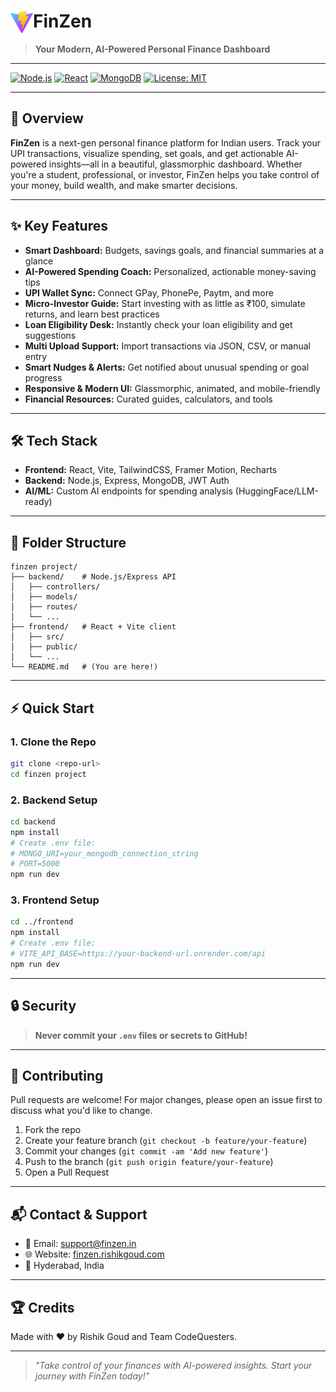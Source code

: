 # <img src="frontend/public/vite.svg" width="36" align="left" /> FinZen

> **Your Modern, AI-Powered Personal Finance Dashboard**

---

[![Node.js](https://img.shields.io/badge/Node.js-18%2B-green?logo=node.js)](https://nodejs.org/) [![React](https://img.shields.io/badge/React-18%2B-61dafb?logo=react)](https://react.dev/) [![MongoDB](https://img.shields.io/badge/MongoDB-6%2B-47A248?logo=mongodb)](https://mongodb.com/) [![License: MIT](https://img.shields.io/badge/License-MIT-yellow.svg)](LICENSE)

---

## 🚀 Overview

**FinZen** is a next-gen personal finance platform for Indian users. Track your UPI transactions, visualize spending, set goals, and get actionable AI-powered insights—all in a beautiful, glassmorphic dashboard. Whether you're a student, professional, or investor, FinZen helps you take control of your money, build wealth, and make smarter decisions.

---

## ✨ Key Features

- **Smart Dashboard:** Budgets, savings goals, and financial summaries at a glance
- **AI-Powered Spending Coach:** Personalized, actionable money-saving tips
- **UPI Wallet Sync:** Connect GPay, PhonePe, Paytm, and more
- **Micro-Investor Guide:** Start investing with as little as ₹100, simulate returns, and learn best practices
- **Loan Eligibility Desk:** Instantly check your loan eligibility and get suggestions
- **Multi Upload Support:** Import transactions via JSON, CSV, or manual entry
- **Smart Nudges & Alerts:** Get notified about unusual spending or goal progress
- **Responsive & Modern UI:** Glassmorphic, animated, and mobile-friendly
- **Financial Resources:** Curated guides, calculators, and tools

---

## 🛠️ Tech Stack

- **Frontend:** React, Vite, TailwindCSS, Framer Motion, Recharts
- **Backend:** Node.js, Express, MongoDB, JWT Auth
- **AI/ML:** Custom AI endpoints for spending analysis (HuggingFace/LLM-ready)

---

## 📁 Folder Structure

```
finzen project/
├── backend/    # Node.js/Express API
│   ├── controllers/
│   ├── models/
│   ├── routes/
│   └── ...
├── frontend/   # React + Vite client
│   ├── src/
│   ├── public/
│   └── ...
└── README.md   # (You are here!)
```

---

## ⚡ Quick Start

### 1. Clone the Repo
```bash
git clone <repo-url>
cd finzen project
```

### 2. Backend Setup
```bash
cd backend
npm install
# Create .env file:
# MONGO_URI=your_mongodb_connection_string
# PORT=5000
npm run dev
```

### 3. Frontend Setup
```bash
cd ../frontend
npm install
# Create .env file:
# VITE_API_BASE=https://your-backend-url.onrender.com/api
npm run dev
```

---

## 🔒 Security

> **Never commit your `.env` files or secrets to GitHub!**

---

## 🤝 Contributing

Pull requests are welcome! For major changes, please open an issue first to discuss what you'd like to change.

1. Fork the repo
2. Create your feature branch (`git checkout -b feature/your-feature`)
3. Commit your changes (`git commit -am 'Add new feature'`)
4. Push to the branch (`git push origin feature/your-feature`)
5. Open a Pull Request

---

## 📬 Contact & Support

- 📧 Email: [support@finzen.in](mailto:support@finzen.in)
- 🌐 Website: [finzen.rishikgoud.com](https://finzen-z1gq.onrender.com/)
- 📍 Hyderabad, India

---

## 🏆 Credits

Made with ❤️ by Rishik Goud and Team CodeQuesters.

---

> _"Take control of your finances with AI-powered insights. Start your journey with FinZen today!"_ 